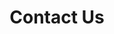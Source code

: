 ---
title: "Contact Us"
layout: "contact"
draft: false
info: 
  title: Why you should contact us!
  description: You should contact us if you want to streamline the management of student-related data in your educational institution. Techsis 3.0 offers advanced features, excellent support, and seamless communication, making it an efficient solution that can save time, reduce errors, and improve the overall quality of managment.
  contacts: 
    - "phone: +91 (0)265 796 86 56 [ok (oko)ok ko](https://wa.me/912657968656)"
    - "Mail: [info@triangletech.in](mailto:info@triangletech.in)"
    - "Address: 503, Vihav Suprimus, Gotri Road, Vadodara, Gujarat"
---